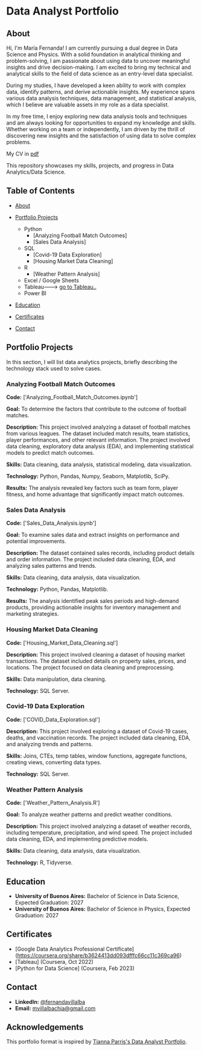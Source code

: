 # Data Analyst Portfolio

## About
Hi, I'm María Fernanda! I am currently pursuing a dual degree in Data Science and Physics. With a solid foundation in analytical thinking and problem-solving, I am passionate about using data to uncover meaningful insights and drive decision-making. I am excited to bring my technical and analytical skills to the field of data science as an entry-level data specialist.

During my studies, I have developed a keen ability to work with complex data, identify patterns, and derive actionable insights. My experience spans various data analysis techniques, data management, and statistical analysis, which I believe are valuable assets in my role as a data specialist.

In my free time, I enjoy exploring new data analysis tools and techniques and am always looking for opportunities to expand my knowledge and skills. Whether working on a team or independently, I am driven by the thrill of discovering new insights and the satisfaction of using data to solve complex problems.

My CV in [pdf](https://github.com/FernandaVil/Data-Portfolio/blob/main/FernandaVillalbaCV.pdf)

This repository showcases my skills, projects, and progress in Data Analytics/Data Science.

## Table of Contents
- [About](https://github.com/FernandaVil/Data-Portfolio/blob/main/README.md#about)
- [Portfolio Projects](https://github.com/FernandaVil/Data-Portfolio/blob/main/README.md#portfolio-projects)
  - Python
    - [Analyzing Football Match Outcomes]
    - [Sales Data Analysis]
  - SQL
    - [Covid-19 Data Exploration]
    - [Housing Market Data Cleaning]
  - R
    - [Weather Pattern Analysis]
  - Excel / Google Sheets
  - Tableau---> [go to Tableau..](https://public.tableau.com/app/profile/m.fernanda.villalba)
  - Power BI



- [Education](https://github.com/FernandaVil/Data-Portfolio/blob/main/README.md#education)
- [Certificates](https://github.com/FernandaVil/Data-Portfolio/blob/main/README.md#certificates)
- [Contact](https://github.com/FernandaVil/Data-Portfolio/blob/main/README.md#contacts)

## Portfolio Projects
In this section, I will list data analytics projects, briefly describing the technology stack used to solve cases.

### Analyzing Football Match Outcomes
**Code:** ['Analyzing_Football_Match_Outcomes.ipynb']

**Goal:** To determine the factors that contribute to the outcome of football matches.

**Description:** This project involved analyzing a dataset of football matches from various leagues. The dataset included match results, team statistics, player performances, and other relevant information. The project involved data cleaning, exploratory data analysis (EDA), and implementing statistical models to predict match outcomes.

**Skills:** Data cleaning, data analysis, statistical modeling, data visualization.

**Technology:** Python, Pandas, Numpy, Seaborn, Matplotlib, SciPy.

**Results:** The analysis revealed key factors such as team form, player fitness, and home advantage that significantly impact match outcomes.

### Sales Data Analysis
**Code:** ['Sales_Data_Analysis.ipynb']

**Goal:** To examine sales data and extract insights on performance and potential improvements.

**Description:** The dataset contained sales records, including product details and order information. The project included data cleaning, EDA, and analyzing sales patterns and trends.

**Skills:** Data cleaning, data analysis, data visualization.

**Technology:** Python, Pandas, Matplotlib.

**Results:** The analysis identified peak sales periods and high-demand products, providing actionable insights for inventory management and marketing strategies.

### Housing Market Data Cleaning
**Code:** ['Housing_Market_Data_Cleaning.sql']

**Description:** This project involved cleaning a dataset of housing market transactions. The dataset included details on property sales, prices, and locations. The project focused on data cleaning and preprocessing.

**Skills:** Data manipulation, data cleaning.

**Technology:** SQL Server.

### Covid-19 Data Exploration
**Code:** ['COVID_Data_Exploration.sql']

**Description:** This project involved exploring a dataset of Covid-19 cases, deaths, and vaccination records. The project included data cleaning, EDA, and analyzing trends and patterns.

**Skills:** Joins, CTEs, temp tables, window functions, aggregate functions, creating views, converting data types.

**Technology:** SQL Server.

### Weather Pattern Analysis
**Code:** ['Weather_Pattern_Analysis.R']

**Goal:** To analyze weather patterns and predict weather conditions.

**Description:** This project involved analyzing a dataset of weather records, including temperature, precipitation, and wind speed. The project included data cleaning, EDA, and implementing predictive models.

**Skills:** Data cleaning, data analysis, data visualization.

**Technology:** R, Tidyverse.

## Education
- **University of Buenos Aires:** Bachelor of Science in Data Science, Expected Graduation: 2027
- **University of Buenos Aires:** Bachelor of Science in Physics, Expected Graduation: 2027

## Certificates
- [Google Data Analytics Professional Certificate] (https://coursera.org/share/b3624413dd093dfffc66cc11c369ca96)
- [Tableau] (Coursera, Oct 2022)
- [Python for Data Science] (Coursera, Feb 2023)

## Contact
- **LinkedIn:** [@fernandavillalba](https://www.linkedin.com/in/fernanda-villalba/)
- **Email:** mvillalbachia@gmail.com

## Acknowledgements
This portfolio format is inspired by [Tianna Parris's Data Analyst Portfolio](https://github.com/TiannaParris/Data-Analyst-Portfolio).
